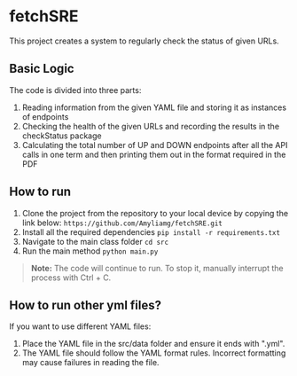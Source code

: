 # fetchSRE

This project creates a system to regularly check the status of given URLs.


## Basic Logic
The code is divided into three parts:

1) Reading information from the given YAML file and storing it as instances of endpoints
2) Checking the health of the given URLs and recording the results in the checkStatus package
3) Calculating the total number of UP and DOWN endpoints after all the API calls in one term and then printing them out in the format required in the PDF

## How to run
1. Clone the project from the repository to your local device by copying the link below:
`https://github.com/Amyliamg/fetchSRE.git`
2. Install all the required dependencies
`pip install -r requirements.txt`
3. Navigate to the main class folder
`cd src`
4. Run the main method
`python main.py`

> **Note:** The code will continue to run. To stop it, manually interrupt the process with Ctrl + C.

## How to run other yml files?
If you want to use different YAML files:

1. Place the YAML file in the src/data folder and ensure it ends with ".yml".
2. The YAML file should follow the YAML format rules. Incorrect formatting may cause failures in reading the file.
